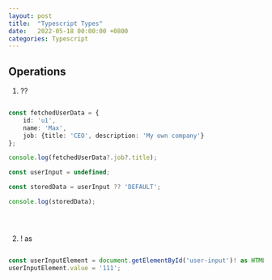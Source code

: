 ```yaml
---
layout: post
title:  "Typescript Types"
date:   2022-05-18 00:00:00 +0800
categories: Typescript
---
```


## Operations


1. ??

```typescript

const fetchedUserData = {
    id: 'u1',
    name: 'Max',
    job: {title: 'CEO', description: 'My own company'}
};

console.log(fetchedUserData?.job?.title);

const userInput = undefined;

const storedData = userInput ?? 'DEFAULT';

console.log(storedData);





```

2. ! as

```typescript

const userInputElement = document.getElementById('user-input')! as HTMLInputElement;
userInputElement.value = '111';

```
